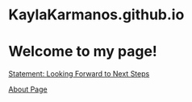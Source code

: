 # KaylaKarmanos.github.io
# Welcome to my page!

[Statement: Looking Forward to Next Steps](lookingforward.html)

[About Page](about.md)
